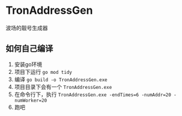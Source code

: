 # TronAddressGen
波场的靓号生成器

## 如何自己编译

1. 安装go环境
2. 项目下运行 `go mod tidy`
3. 编译 `go build -o TronAddressGen.exe`
4. 项目目录下会有一个 `TronAddressGen.exe`
5. 在命令行下，执行 `TronAddressGen.exe -endTimes=6 -numAddr=20 -numWorker=20`
6. 跑吧
